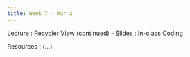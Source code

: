 ```yaml
---
title: Week 7 - Mar 2
---
```


Lecture
: Recycler View (continued) - Slides
  : In-class Coding

Resources
: (...)
